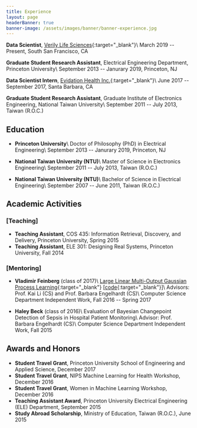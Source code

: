 ```yaml
---
title: Experience
layout: page
headerBanner: true
banner-image: /assets/images/banner/banner-experience.jpg
---
```


**Data Scientist**, [Verily Life Sciences](https://verily.com/){:target="_blank"}\\
March 2019 -- Present, South San Francisco, CA

**Graduate Student Research Assistant**, Electrical Engineering Department, Princeton University\\
September 2013 -- Janurary 2019, Princeton, NJ

**Data Scientist Intern**, [Evidation Health Inc.](https://evidation.com/){:target="_blank"}\\
June 2017 -- September 2017, Santa Barbara, CA

**Graduate Student Research Assistant**, Graduate Institute of Electronics Engineering, National Taiwan University\\
September 2011 -- July 2013, Taiwan (R.O.C.)

## Education
* **Princeton University**\\
Doctor of Philosophy (PhD) in Electrical Engineering\\
September 2013 -- Janurary 2019, Princeton, NJ

* **National Taiwan University (NTU)**\\
Master of Science in Electronics Engineering\\
September 2011 -- July 2013, Taiwan (R.O.C.)

* **National Taiwan University (NTU)**\\
Bachelor of Science in Electrical Engineering\\
September 2007 -- June 2011, Taiwan (R.O.C.)

## Academic Activities
### [Teaching]
* **Teaching Assistant**, COS 435: Information Retrieval, Discovery, and Delivery, Princeton University, Spring 2015
* **Teaching Assistant**, ELE 301: Designing Real Systems, Princeton University, Fall 2014

### [Mentoring]
* **Vladimir Feinberg** (class of 2017)\\
[Large Linear Multi-Output Gaussian Process Learning](https://arxiv.org/abs/1705.10813){:target="_blank"} [[code](https://github.com/vlad17/runlmc){:target="_blank"}]\\
Advisors: Prof. Kai Li (CS) and Prof. Barbara Engelhardt (CS)\\
Computer Science Department Independent Work, Fall 2016 -- Spring 2017

* **Haley Beck** (class of 2016)\\
Evaluation of Bayesian Changepoint Detection of Sepsis in Hospital Patient Monitoring\\
Advisor: Prof. Barbara Engelhardt (CS)\\
Computer Science Department Independent Work, Fall 2015

## Awards and Honors
* **Student Travel Grant**, Princeton University School of Engineering and Applied Science, December 2017
* **Student Travel Grant**, NIPS Machine Learning for Health Workshop, December 2016
* **Student Travel Grant**, Women in Machine Learning Workshop, December 2016
* **Teaching Assistant Award**, Princeton University Electrical Engineering (ELE) Department, September 2015
* **Study Abroad Scholarship**, Ministry of Education, Taiwan (R.O.C.), June 2015